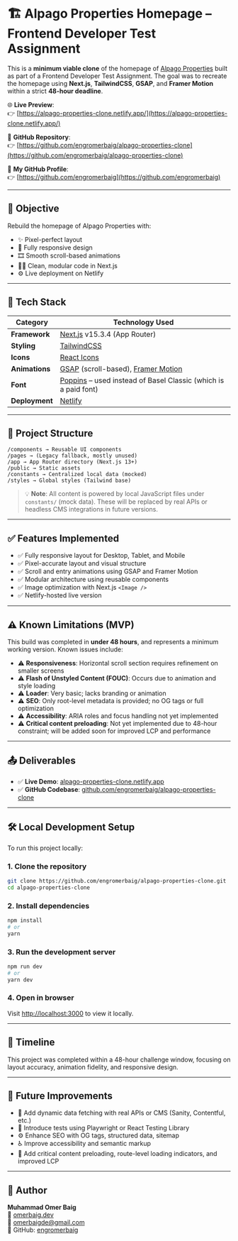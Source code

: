 # 🏗️ Alpago Properties Homepage – Frontend Developer Test Assignment

This is a **minimum viable clone** of the homepage of [Alpago Properties](https://www.alpagoproperties.com/) built as part of a Frontend Developer Test Assignment. The goal was to recreate the homepage using **Next.js**, **TailwindCSS**, **GSAP**, and **Framer Motion** within a strict **48-hour deadline**.

🌐 **Live Preview**:  
👉 [https://alpago-properties-clone.netlify.app/](https://alpago-properties-clone.netlify.app/)

📂 **GitHub Repository**:  
👉 [https://github.com/engromerbaig/alpago-properties-clone](https://github.com/engromerbaig/alpago-properties-clone)

👤 **My GitHub Profile**:  
👉 [https://github.com/engromerbaig](https://github.com/engromerbaig)

---

## 🚀 Objective

Rebuild the homepage of Alpago Properties with:

- ✨ Pixel-perfect layout
- 📱 Fully responsive design
- 🎞️ Smooth scroll-based animations
- 🧑‍💻 Clean, modular code in Next.js
- ⚙️ Live deployment on Netlify

---

## 🔧 Tech Stack

| Category       | Technology Used |
|----------------|------------------|
| **Framework**  | [Next.js](https://nextjs.org/) v15.3.4 (App Router) |
| **Styling**    | [TailwindCSS](https://tailwindcss.com/) |
| **Icons**      | [React Icons](https://react-icons.github.io/react-icons/) |
| **Animations** | [GSAP](https://greensock.com/gsap/) (scroll-based), [Framer Motion](https://www.framer.com/motion/) |
| **Font**       | [Poppins](https://fonts.google.com/specimen/Poppins) – used instead of Basel Classic (which is a paid font) |
| **Deployment** | [Netlify](https://netlify.com/) |

---

## 📁 Project Structure

```
/components → Reusable UI components
/pages → (Legacy fallback, mostly unused)
/app → App Router directory (Next.js 13+)
/public → Static assets
/constants → Centralized local data (mocked)
/styles → Global styles (Tailwind base)
```

> 💡 **Note**: All content is powered by local JavaScript files under `constants/` (mock data). These will be replaced by real APIs or headless CMS integrations in future versions.

---

## ✅ Features Implemented

- ✅ Fully responsive layout for Desktop, Tablet, and Mobile
- ✅ Pixel-accurate layout and visual structure
- ✅ Scroll and entry animations using GSAP and Framer Motion
- ✅ Modular architecture using reusable components
- ✅ Image optimization with Next.js `<Image />`
- ✅ Netlify-hosted live version

---

## ⚠️ Known Limitations (MVP)

This build was completed in **under 48 hours**, and represents a minimum working version. Known issues include:

- ⚠️ **Responsiveness**: Horizontal scroll section requires refinement on smaller screens
- ⚠️ **Flash of Unstyled Content (FOUC)**: Occurs due to animation and style loading
- ⚠️ **Loader**: Very basic; lacks branding or animation
- ⚠️ **SEO**: Only root-level metadata is provided; no OG tags or full optimization
- ⚠️ **Accessibility**: ARIA roles and focus handling not yet implemented
- ⚠️ **Critical content preloading**: Not yet implemented due to 48-hour constraint; will be added soon for improved LCP and performance

---

## 📤 Deliverables

- ✅ **Live Demo**: [alpago-properties-clone.netlify.app](https://alpago-properties-clone.netlify.app/)
- ✅ **GitHub Codebase**: [github.com/engromerbaig/alpago-properties-clone](https://github.com/engromerbaig/alpago-properties-clone)

---

## 🛠 Local Development Setup

To run this project locally:

### 1. Clone the repository

```bash
git clone https://github.com/engromerbaig/alpago-properties-clone.git
cd alpago-properties-clone
```

### 2. Install dependencies

```bash
npm install
# or
yarn
```

### 3. Run the development server

```bash
npm run dev
# or
yarn dev
```

### 4. Open in browser

Visit [http://localhost:3000](http://localhost:3000) to view it locally.

---

## 📆 Timeline

This project was completed within a 48-hour challenge window, focusing on layout accuracy, animation fidelity, and responsive design.

---

## 🔮 Future Improvements

- 🔄 Add dynamic data fetching with real APIs or CMS (Sanity, Contentful, etc.)
- 🧪 Introduce tests using Playwright or React Testing Library
- ⚙️ Enhance SEO with OG tags, structured data, sitemap
- ♿ Improve accessibility and semantic markup
- 🚀 Add critical content preloading, route-level loading indicators, and improved LCP

---

## 🙌 Author

**Muhammad Omer Baig**  
🔗 [omerbaig.dev](https://omerbaig.dev)  
📧 [omerbaigde@gmail.com](mailto:omerbaigde@gmail.com)  
🐙 GitHub: [engromerbaig](https://github.com/engromerbaig)